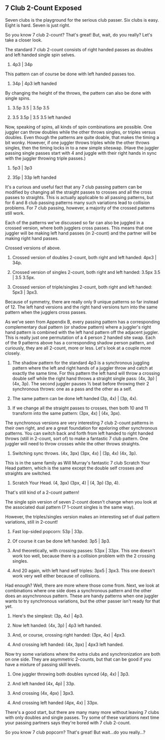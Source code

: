 ## 7 Club 2-Count Exposed

Seven clubs is the playground for the serious club passer. Six clubs is easy. Eight is hard. Seven is just right.

So you know 7 club 2-count? That's great! But, wait, do you really? Let's take a closer look.

The standard 7 club 2-count consists of right handed passes as doubles and left handed single spin selves.

1.  4p3 | 34p

This pattern can of course be done with left handed passes too.

1.  34p | 4p3 left handed

By changing the height of the throws, the pattern can also be done with single spins.

1.  3.5p 3.5 | 3.5p 3.5

2.  3.5 3.5p | 3.5 3.5 left handed

Now, speaking of spins, all kinds of spin combinations are possible. One juggler can throw doubles while the other throws singles, or triples versus doubles. Even though the patterns are quite doable, that makes the timing a bit wonky. However, if one juggler throws triples while the other throws singles, then the timing locks in to a new simple siteswap. (Have the juggler passing single passes start with 4 and juggle with their right hands in sync with the juggler throwing triple passes.)

1.  5p3 | 3p3

2.  35p | 33p left handed

It's a curious and useful fact that any 7 club passing pattern can be modified by changing all the straight passes to crosses and all the cross passes to straights. This is actually applicable to all passing patterns, but for 6 and 8 club passing patterns many such variations lead to collision problems. For 7 club passing, however, a majority of the crossed patterns still work.

Each of the patterns we've discussed so far can also be juggled in a crossed version, where both jugglers cross passes. This means that one juggler will be making left hand passes (in 2-count) and the partner will be making right hand passes.

Crossed versions of above.

1.  Crossed version of doubles 2-count, both right and left handed: 4px3 | 34p.

2.  Crossed version of singles 2-count, both right and left handed: 3.5px 3.5 | 3.5 3.5px.

3.  Crossed version of triple/singles 2-count, both right and left handed: 5px3 | 3px3.

Because of symmetry, there are really only 9 unique patterns so far instead of 12. The left hand versions and the right hand versions turn into the same pattern when the jugglers cross passes.

As we've seen from Appendix B, every passing pattern has a corresponding complementary dual pattern (or shadow pattern) where a juggler's right hand pattern is combined with the left hand pattern off the adjacent juggler. This is really just one permutation of a 4 person 2 handed site swap. Each of the 9 patterns above has a corresponding shadow person pattern, and curiously, they are all 2-count, more or less. Let's look at a couple more closely.

1.  The shadow pattern for the standard 4p3 is a synchronous juggling pattern where the left and right hands of a juggler throw and catch at exactly the same time. For this pattern the left hand will throw a crossing double self while the right hand throws a straight single pass: (4x, 3p) | (4x, 3p). The second juggler pauses ½ beat before throwing their 2 synchronous throws: one as a pass and the other as a self.

2.  The same pattern can be done left handed (3p, 4x) | (3p, 4x).

3.  If we change all the straight passes to crosses, then both 10 and 11 transform into the same pattern: (3px, 4x) | (4x, 3px).

The synchronous versions are very interesting 7 club 2-count patterns in their own right, and are a great foundation for epxloring other synchronous patterns. You can switch back and forth from left handed to right handed throws (still in 2-count, sort of) to make a fantastic 7 club pattern. One juggler will need to throw crosses while the other throws straights.

1.  Switching sync throws. (4x, 3px) (3px, 4x) | (3p, 4x) (4x, 3p).

This is in the same family as Will Murray's fantastic 7 club Scratch Your Head pattern, which is the same except the double self crosses and straights are switched.

1.  Scratch Your Head. (4, 3px) (3px, 4) | (4, 3p) (3p, 4).

That's still kind of a 2-count pattern!

The single spin version of seven 2-count doesn't change when you look at the associated dual pattern (7 1-count singles is the same way).

However, the triples/singles version makes an interesting set of dual pattern variations, still in 2-count!

1.  Fast lop-sided popcorn: 53p | 33p.

2.  Of course it can be done left handed: 3p5 | 3p3.

3.  And theoretically, with crossing passes: 53px | 33px. This one doesn't work too well, because there is a collision problem with the 2 crossing singles.

4.  And 20 again, with left hand self triples: 3px5 | 3px3. This one doesn't work very well either because of collisions.

Had enough? Well, there are more where those come from. Next, we look at combinations where one side does a synchronous pattern and the other does an asynchronous pattern. These are handy patterns when one juggler wants to try synchronous variations, but the other passer isn't ready for that yet.

1.  Here's the simplest: (3p, 4x) | 4p3.

2.  Now left handed: (4x, 3p) | 4p3 left handed.

3.  And, or course, crossing right handed: (3px, 4x) | 4px3.

4.  And crossing left handed: (4x, 3px) | 4px3 left handed.

Now try some variations where the extra clubs and synchronization are both on one side. They are asymmetric 2-counts, but that can be good if you have a mixture of passing skill levels.

1.  One juggler throwing both doubles synced (4p, 4x) | 3p3.

2.  And left handed (4x, 4p) | 33p.

3.  And crossing (4x, 4px) | 3px3.

4.  And crossing left handed (4px, 4x) | 33px.

There's a good start, but there are many many more without leaving 7 clubs with only doubles and single passes. Try some of these variations next time your passing partners says they're bored with 7 club 2-count.

So you know 7 club popcorn? That's great! But wait...do you really...?
